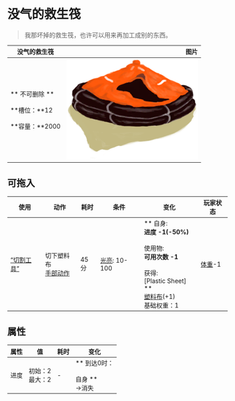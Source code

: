# 没气的救生筏  
> 我那坏掉的救生筏，也许可以用来再加工成别的东西。  
  
  没气的救生筏  |   图片   
 ----  |  ----:   
 ** 不可删除 **<br><br>**槽位：**12<br><br>**容量：**2000  |  <img decoding="async" src="Sprite/LifeRaft.png" href="a.md" style="max-width:300px;max-height:300px;">   
  
## 可拖入  
使用  |  动作  |  耗时  |  条件  |  变化  |  玩家状态  
----  |  ----  |  ----  |  ----  |  ----  |  ----  
[“切割工具”](tag_Cutter.md)  |  切下塑料布<br>[手部动作](HandAction.md)  |  45分  |  [光亮](Light.md): 10-100  |  ** 自身: **<br>进度  -1(-50%)<br><br>** 使用物: **<br>可用次数  -1<br><br>** 获得: **<br>** [Plastic Sheet]  **<br>  [塑料布](PlasticSheet.md)(+1)<br>基础权重：1  |  [体重](Weight.md)-1  
## 属性   
属性  |  值  |  耗时  |  变化  
----  |  ----  |  ----  |  ----  
进度  |  初始：2<br>最大：2  |  -  |  ** 到达0时： **<br><br>** 自身 **<br>→消失  


<script>document.title="没气的救生筏 - 卡牌生存百科 Card Survival Wiki";</script>
